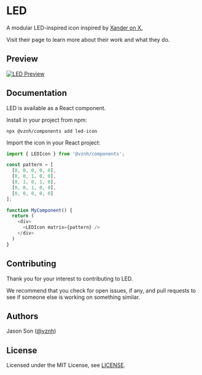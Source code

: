 # LED

A modular LED-inspired icon inspired by [Xander on X.](https://x.com/xanderburgess/status/1963520399662276724)

Visit their page to learn more about their work and what they do.

## Preview
[![LED Preview](https://i.imgur.com/eAmRTJU.gif)](https://imgur.com/a/XbaxUnW)


## Documentation
LED is available as a React component.

Install in your project from npm:
```
npx @vznh/components add led-icon
```

Import the icon in your React project:
```typescript
import { LEDIcon } from '@vznh/components';

const pattern = [
  [0, 0, 0, 0, 0],
  [0, 0, 1, 0, 0],
  [0, 1, 0, 1, 0],
  [0, 0, 1, 0, 0],
  [0, 0, 0, 0, 0]
];

function MyComponent() {
  return (
    <div>
      <LEDIcon matrix={pattern} />
    </div>
  )
}
```

## Contributing
Thank you for your interest to contributing to LED.

 We recommend that you check for open issues, if any, and pull requests to see if someone else is working on something similar.

## Authors
Jason Son ([@vznh](https://github.com/vznh))

## License
Licensed under the MIT License, see [LICENSE](https://github.com/vznh/components/blob/master/LICENSE).

